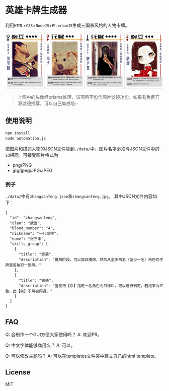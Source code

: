 # 英雄卡牌生成器
利用`HTML`+`CSS`+`NodeJS`+`PhantomJS`生成三国杀风格的人物卡牌。

![](./samples/biaozhunbao2.png)

>上图中的头像经prisma处理，该项目不包含图片滤镜功能。如果有免费开源滤镜推荐，可以自己集成哦~

## 使用说明
```bash
npm install
node automation.js
```

把图片和描述人物的JSON文件放到`./data/`中，图片名字必须与JSON文件中的`id`相同。可接受图片格式为
- png/PNG
- jpg/jpeg/JPG/JPEG

### 例子
`./data/`中有`zhangsanfeng.json`和`zhangsanfeng.jpg`。 其中JSON文件内容如下：

```
{
  "id": "zhangsanfeng",
  "clan": "武当",
  "blood_number": "4",
  "nickname": "一代宗师",
  "name": "张三丰",
  "skills_group": [
    {
      "title": "突袭",
      "description": "摸牌阶段，可以放弃摸牌，然后从至多两名（至少一名）角色的手牌里各抽取一张牌。"
    },
    {
      "title": "铁骑",
      "description": "当使用【杀】指定一名角色为目标后，可以进行判定，若结果为红色，此【杀】不可被闪避。"
    }
  ]
}
```

## FAQ
Q: 会制作一个GUI方便大家使用吗？
A: 欢迎PR。

Q: 中文字体能够商用么？ A: 可以。

Q: 可以修改主题吗？ A: 可以在templates文件夹中建立自己的html template。

## License
MIT

